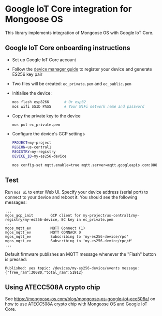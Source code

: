 # Google IoT Core integration for Mongoose OS

This library implements integration of Mongoose OS with Google IoT Core.

## Google IoT Core onboarding instructions

- Set up Google IoT Core account
- Follow the [device manager guide](https://cloud.google.com/iot/docs/device_manager_guide)
  to register your device and generate ES256 key pair
- Two files will be created: `ec_private.pem` and `ec_public.pem`
- Initialise the device:

	```bash
	mos flash esp8266       # Or esp32
	mos wifi SSID PASS      # Your WiFi network name and password
	```

- Copy the private key to the device

	```bash
	mos put ec_private.pem
	```

- Configure the device's GCP settings

	```bash
	PROJECT=my-project
	REGION=us-central1
	REGISTRY=my-registry
	DEVICE_ID=my-es256-device

	mos config-set mqtt.enable=true mqtt.server=mqtt.googleapis.com:8883 mqtt.ssl_ca_cert=ca.pem sntp.enable=true gcp.enable=true gcp.project=$PROJECT gcp.region=$REGION gcp.registry=$REGISTRY gcp.device=$DEVICE_ID device.id=$DEVICE_ID gcp.key=ec_private.pem debug.stderr_topic=/devices/$DEVICE_ID/events/log debug.stdout_topic=/devices/$DEVICE_ID/events/log
	```

## Test

Run `mos ui` to enter Web UI. Specify your device address (serial port) to connect to your device and reboot it. You should see the following messages:

```text
...
mgos_gcp_init        GCP client for my-project/us-central1/my-registry/my-es256-device, EC key in ec_private.pem
...
mgos_mqtt_ev         MQTT Connect (1)
mgos_mqtt_ev         MQTT CONNACK 0
mgos_mqtt_ev         Subscribing to 'my-es256-device/rpc'
mgos_mqtt_ev         Subscribing to 'my-es256-device/rpc/#'
...
```

Default firmware publishes an MQTT message whenever the "Flash" button is pressed:

```text
Published: yes topic: /devices/my-es256-device/events message: {"free_ram":30080,"total_ram":51912} 
```

## Using ATECC508A crypto chip

See https://mongoose-os.com/blog/mongoose-os-google-iot-ecc508a/ on
how to use ATECC508A crypto chip with Mongoose OS and Google IoT Core.